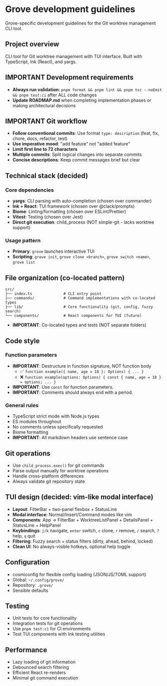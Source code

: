 # Grove development guidelines

Grove-specific development guidelines for the Git worktree management CLI tool.

## Project overview
CLI tool for Git worktree management with TUI interface. Built with TypeScript, Ink (React), and yargs.

## **IMPORTANT** Development requirements
- **Always run validation**: `pnpm format && pnpm lint && pnpm tsc --noEmit && pnpm test:ci` after ALL code changes
- **Update ROADMAP.md** when completing implementation phases or making architectural decisions

## **IMPORTANT** Git workflow
- **Follow conventional commits**: Use format `type: description` (feat, fix, chore, docs, refactor, test)
- **Use imperative mood**: "add feature" not "added feature"
- **Limit first line to 72 characters**
- **Multiple commits**: Split logical changes into separate commits
- **Concise descriptions**: Keep commit messages brief but clear

## Technical stack (decided)

### Core dependencies
- **yargs**: CLI parsing with auto-completion (chosen over commander)
- **Ink + React**: TUI framework (chosen over @clack/prompts)
- **Biome**: Linting/formatting (chosen over ESLint/Prettier)
- **Vitest**: Testing (chosen over Jest)
- **Direct git execution**: child_process (NOT simple-git - lacks worktree support)

### Usage pattern
- **Primary**: `grove` launches interactive TUI
- **Scripting**: `grove init`, `grove clone <branch>`, `grove switch <name>`, `grove list`

## File organization (co-located pattern)
```
src/
├── index.ts              # CLI entry point
├── commands/             # Command implementations with co-located types
├── lib/                  # Core functionality (git, config, fuzzy search)
└── components/           # React components for TUI (future)
```
- **IMPORTANT**: Co-located types and tests (NOT separate folders)

## Code style

### Function parameters
- **IMPORTANT**: Destructure in function signature, NOT function body
	- ✅ `function example({ name, age = 18 }: Options) { ... }`
	- ❌ `function example(options: Options) { const { name, age = 18 } = options; ... }`
- **IMPORTANT**: Use `const` for function parameters.
- **IMPORTANT**: Comments should always end with a period.

### General rules
- TypeScript strict mode with Node.js types
- ES modules throughout
- No comments unless specifically requested
- Biome formatting
- **IMPORTANT**: All markdown headers use sentence case

## Git operations
- Use `child_process.exec()` for git commands
- Parse output manually for worktree operations
- Handle cross-platform differences
- Always validate git repository state

## TUI design (decided: vim-like modal interface)
- **Layout**: FilterBar + two-panel flexbox + StatusLine
- **Modal interface**: Normal/Insert/Command modes like vim
- **Components**: App → FilterBar + WorktreeListPanel + DetailsPanel + StatusLine + HelpPanel
- **Keybindings**: `j/k` navigate, `enter` switch, `c` clone, `r` remove, `/` search, `?` help, `q` quit
- **Filtering**: Fuzzy search + status filters (dirty, ahead, behind, locked)
- **Clean UI**: No always-visible hotkeys, optional help toggle

## Configuration
- cosmiconfig for flexible config loading (JSON/JS/TOML support)
- Global: `~/.config/grove/`
- Repository: `.grove/`
- Sensible defaults

## Testing
- Unit tests for core functionality
- Integration tests for git operations
- Use `pnpm test:ci` for CI environments
- Test TUI components with Ink testing utilities

## Performance
- Lazy loading of git information
- Debounced search filtering
- Efficient React re-renders
- Minimal git command execution
